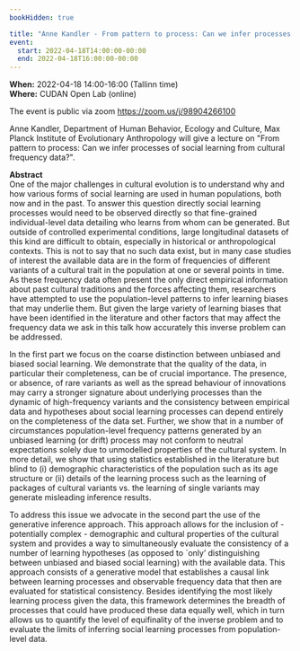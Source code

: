 ```yaml
---
bookHidden: true

title: "Anne Kandler - From pattern to process: Can we infer processes of social learning from cultural frequency data?" 
event:
  start: 2022-04-18T14:00:00-00:00
  end: 2022-04-18T16:00:00-00:00
---
```


**When:**  2022-04-18 14:00-16:00 (Tallinn time)  
**Where:** CUDAN Open Lab (online)  

The event is public via zoom https://zoom.us/j/98904266100  


<!--more-->
Anne Kandler, Department of Human Behavior, Ecology and Culture, Max Planck Institute of Evolutionary Anthropology will give a lecture on "From pattern to process: Can we infer processes of social learning from cultural frequency data?".  

**Abstract**  
One of the major challenges in cultural evolution is to understand why and how various forms of social learning are used in human populations, both now and in the past. To answer this question directly social learning processes would need to be observed directly so that fine-grained individual-level data detailing who learns from whom can be generated. But outside of controlled experimental conditions, large longitudinal datasets of this kind are difficult to obtain, especially in historical or anthropological contexts. This is not to say that no such data exist, but in many case studies of interest the available data are in the form of frequencies of different variants of a cultural trait in the population at one or several points in time. As these frequency data often present the only direct empirical information about past cultural traditions and the forces affecting them, researchers have attempted to use the population-level patterns to infer learning biases that may underlie them. But given the large variety of learning biases that have been identified in the literature and other factors that may affect the frequency data we ask in this talk how accurately this inverse problem can be addressed.  

In the first part we focus on the coarse distinction between unbiased and biased social learning. We demonstrate that the quality of the data, in particular their completeness, can be of crucial importance. The presence, or absence, of rare variants as well as the spread behaviour of innovations may carry a stronger signature about underlying processes than the dynamic of high-frequency variants and the consistency between empirical data and hypotheses about social learning processes can depend entirely on the completeness of the data set. Further, we show that in a number of circumstances population-level frequency patterns generated by an unbiased learning (or drift) process may not conform to neutral expectations solely due to unmodelled properties of the cultural system. In more detail, we show that using statistics established in the literature but blind to (i) demographic characteristics of the population such as its age structure or (ii) details of the learning process such as the learning of packages of cultural variants vs. the learning of single variants may generate misleading inference results.  

To address this issue we advocate in the second part the use of the generative inference approach. This approach allows for the inclusion of - potentially complex - demographic and cultural properties of the cultural system and provides a way to simultaneously evaluate the consistency of a number of learning hypotheses (as opposed to `only’ distinguishing between unbiased and biased social learning) with the available data. This approach consists of a generative model that establishes a causal link between learning processes and observable frequency data that then are evaluated for statistical consistency. Besides identifying the most likely learning process given the data, this framework determines the breadth of processes that could have produced these data equally well, which in turn allows us to quantify the level of equifinality of the inverse problem and to evaluate the limits of inferring social learning processes from population-level data.  
